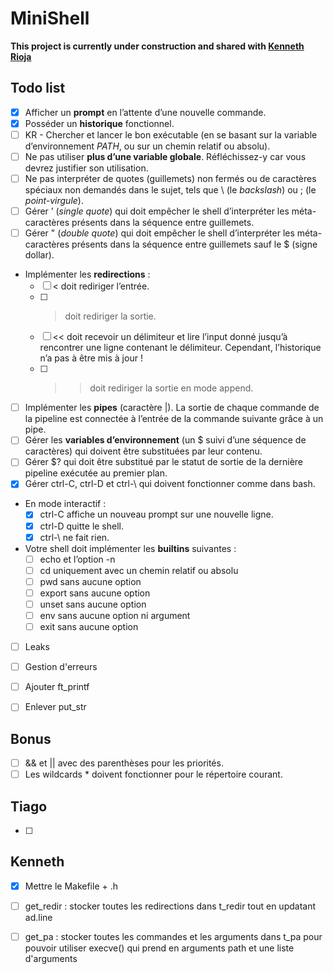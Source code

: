 # MiniShell

**This project is currently under construction and shared with [Kenneth Rioja](https://github.com/kennethrioja)**

## Todo list
- [x] Afficher un **prompt** en l’attente d’une nouvelle commande.
- [x] Posséder un **historique** fonctionnel.
- [ ] KR - Chercher et lancer le bon exécutable (en se basant sur la variable d’environnement *PATH*, ou sur un chemin relatif ou absolu).
- [ ] Ne pas utiliser **plus d’une variable globale**. Réfléchissez-y car vous devrez justifier son utilisation.
- [ ] Ne pas interpréter de quotes (guillemets) non fermés ou de caractères spéciaux non demandés dans le sujet, tels que \ (le *backslash*) ou ; (le *point-virgule*).
- [ ] Gérer ’ (*single quote*) qui doit empêcher le shell d’interpréter les méta-caractères présents dans la séquence entre guillemets.
- [ ] Gérer " (*double quote*) qui doit empêcher le shell d’interpréter les méta-caractères présents dans la séquence entre guillemets sauf le $ (signe dollar).
- Implémenter les **redirections** :
	- [ ] < doit rediriger l’entrée.
	- [ ] > doit rediriger la sortie.
	- [ ] << doit recevoir un délimiteur et lire l’input donné jusqu’à rencontrer une ligne
contenant le délimiteur. Cependant, l’historique n’a pas à être mis à jour !
	- [ ] >> doit rediriger la sortie en mode append.
- [ ] Implémenter les **pipes** (caractère |). La sortie de chaque commande de la pipeline est connectée à l’entrée de la commande suivante grâce à un pipe.
- [ ] Gérer les **variables d’environnement** (un $ suivi d’une séquence de caractères) qui doivent être substituées par leur contenu.
- [ ] Gérer $? qui doit être substitué par le statut de sortie de la dernière pipeline exécutée au premier plan.
- [x] Gérer ctrl-C, ctrl-D et ctrl-\ qui doivent fonctionner comme dans bash.
- En mode interactif :
	- [x] ctrl-C affiche un nouveau prompt sur une nouvelle ligne.
	- [x] ctrl-D quitte le shell.
	- [x] ctrl-\ ne fait rien.
- Votre shell doit implémenter les **builtins** suivantes :
	- [ ] echo et l’option -n
	- [ ] cd uniquement avec un chemin relatif ou absolu
	- [ ] pwd sans aucune option
	- [ ] export sans aucune option
	- [ ] unset sans aucune option
	- [ ] env sans aucune option ni argument
	- [ ] exit sans aucune option
- [ ] Leaks
- [ ] Gestion d'erreurs
- [ ] Ajouter ft_printf
- [ ] Enlever put_str


## Bonus
- [ ] && et || avec des parenthèses pour les priorités.
- [ ] Les wildcards * doivent fonctionner pour le répertoire courant.

## Tiago
- [ ] 

## Kenneth
- [x] Mettre le Makefile + .h
- [ ] get_redir : stocker toutes les redirections dans t_redir tout en updatant ad.line
- [ ] get_pa : stocker toutes les commandes et les arguments dans t_pa pour pouvoir utiliser execve() qui prend en arguments path et une liste d'arguments

